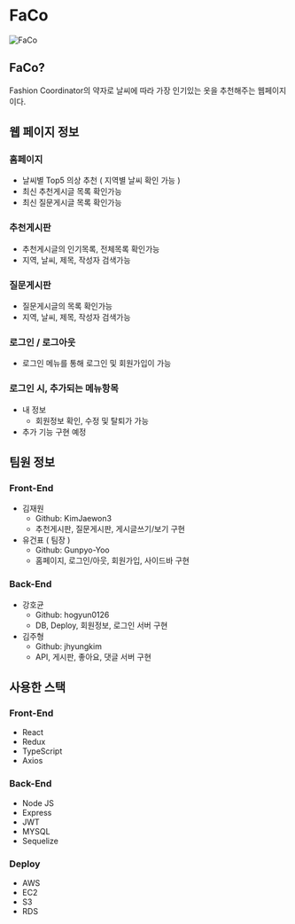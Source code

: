 # FaCo
![FaCo](https://user-images.githubusercontent.com/89349350/154245167-0b358fdb-67a5-4543-b6e8-79bed423249b.png)

## FaCo?
Fashion Coordinator의 약자로 날씨에 따라 가장 인기있는 옷을 추천해주는 웹페이지이다.

## 웹 페이지 정보
### 홈페이지
- 날씨별 Top5 의상 추천 ( 지역별 날씨 확인 가능 )
- 최신 추천게시글 목록 확인가능
- 최신 질문게시글 목록 확인가능

### 추천게시판
- 추천게시글의 인기목록, 전체목록 확인가능
- 지역, 날씨, 제목, 작성자 검색가능

### 질문게시판
- 질문게시글의 목록 확인가능
- 지역, 날씨, 제목, 작성자 검색가능

### 로그인 / 로그아웃
- 로그인 메뉴를 통해 로그인 및 회원가입이 가능

### 로그인 시, 추가되는 메뉴항목
- 내 정보
  - 회원정보 확인, 수정 및 탈퇴가 가능
- 추가 기능 구현 예정

## 팀원 정보
### Front-End
- 김재원
  - Github: KimJaewon3
  - 추천게시판, 질문게시판, 게시글쓰기/보기 구현
- 유건표 ( 팀장 )
  - Github: Gunpyo-Yoo
  - 홈페이지, 로그인/아웃, 회원가입, 사이드바 구현
### Back-End
- 강호균
  - Github: hogyun0126
  - DB, Deploy, 회원정보, 로그인 서버 구현
- 김주형
  - Github: jhyungkim
  - API, 게시판, 좋아요, 댓글 서버 구현

## 사용한 스택
### Front-End
- React
- Redux
- TypeScript
- Axios
### Back-End
- Node JS
- Express
- JWT
- MYSQL
- Sequelize
### Deploy
- AWS
- EC2
- S3
- RDS
